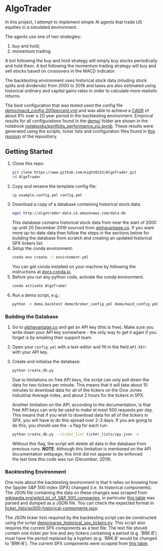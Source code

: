 # AlgoTrader
In this project, I attempt to implement simple AI agents that trade US equities in a simulated environment.

The agents use one of two strategies:
1.  buy and hold;
2.  momentum trading.

A bot following the buy and hold strategy will simply buy stocks periodically and hold them.
A bot following the momentum trading strategy will buy and sell stocks based on crossovers in the MACD indicator.

The backtesting environment uses historical stock data (inluding stock splits and dividends) from 2000 to 2019 and taxes are also estimated using historical ordinary and capital gains rates in order to calculate more realistic returns.

The best configuration that was tested used the config file [demo/macd_config-200percent.yml](https://github.com/eight0153/AlgoTrader/blob/master/demo/macd_config-200percent.yml) and was able to achieve a [CAGR](https://en.wikipedia.org/wiki/Compound_annual_growth_rate) of about 9% over a 20 year period in the backtesting environment.
Empirical results for all configurations found in the [demo/](https://github.com/eight0153/AlgoTrader/blob/master/demo) folder are shown in the notebook [notebooks/portfolio_performance_viz.ipynb](https://github.com/eight0153/AlgoTrader/blob/master/notebooks/portfolio_performance_viz.ipynb).
These results were generated using the scripts, ticker lists and configuration files found in [this revision](https://github.com/eight0153/AlgoTrader/tree/d5651a184453523916704fbdf130fd7bc8635f72) of the repositiory.

## Getting Started
1.  Clone this repo:
    ```bash
    git clone https://www.github.com/eight0153/AlgoTrader.git
    cd AlgoTrader
    ```
2.  Copy and rename the template config file:
    ```bash
    cp example.config.yml config.yml
    ```
3.  Download a copy of a database containing historical stock data:
    ```bash
    wget http://algotrader-data.s3.amazonaws.com/data.db
    ```
    This database contains historical stock data from near the start of 2000 up until 20 December 2019 sourced from [alphavantage.co](https://www.alphavantage.co/).
    If you want more up-to-date data then follow the steps in the sections below for building the database from scratch and creating an updated historical SPX tickers list.
4.  Setup the conda environment:
    ```bash
    conda env create -f environment.yml
    ```
    You can get conda installed on your machine by following the instructions at 
    [docs.conda.io](https://docs.conda.io/projects/conda/en/latest/user-guide/install/index.html).   
5.  Before you run any python code, activate the conda environment.
    ```bash
    conda activate AlgoTrader
    ```
6.  Run a demo script, e.g.:
    ```bash
    python -m demo.backtest demo/broker_config.yml demo/macd_config.yml
    ```
### Building the Database
1.  Go to [alphavantage.co](https://www.alphavantage.co/support/#api-key) and get an API key (this is free).
    Make sure you write down your API key somewhere - the only way to get it again if you forget is by emailing their 
    support team.
2.  Open your `config.yml` with a text-editor and fill in the field `API_KEY: ` with your API key.
3.  Create and initialise the database:
    ```bash
    python create_db.py
    ```
    Due to limitations on free API keys, the script can only pull down the data for two tickers per minute.
    This means that it will take about 15 minutes to download data for all of the tickers on the Dow Jones Industrial Average 
    index, and about 2 hours for the tickers in SPX.
    
    Another limitation on the API, according to the documentation, is that free API keys can only be used to make at most 500 requests per day.
    This means that if you wish to download data for all of the tickers in SPX, you will have to do this spread over 
    2-3 days. If you are going to do this, you should use the `-a` flag for each run:
    ```bash
    python create_db.py --ticker_list ticker_lists/spy.json -a
    ```
    Without this flag, the script will delete all data in the database from previous runs.
    **NOTE**: Although this limitation is mentioned on the API documentation webpage, this limit did not appear to be enforced  
    the last time this code was run (December, 2019).
    
### Backtesting Environment
One note about the backtesting environment is that it relies on knowing how the Spyder S&P 500 index (SPX) changed (i.e. its historical components).
The JSON file containing the data on these changes was scraped from [wikipedia.org/wiki/List_of_S&P_500_companies](https://en.wikipedia.org/wiki/List_of_S%26P_500_companies), in particular [this table](https://en.wikipedia.org/wiki/List_of_S%26P_500_companies#Selected_changes_to_the_list_of_S&P_500_components) was parsed and dumped as a JSON file.
You can check the expected format in [ticker_lists/sp500-historical-components.json](https://github.com/eight0153/AlgoTrader/blob/master/ticker_lists/sp500-historical-components.json).

The JSON ticker lists required by the backtesting script can be constructed using the script [demo/parse_historical_spx_tickers.py](https://github.com/eight0153/AlgoTrader/blob/master/demo/parse_historical_spx_tickers.py).
This script also requires the current SPX components as a text file.
The text file should contain one ticker per line and any tickers containing a period (e.g. 'BRK.B') must have the period replaced by a hyphen (e.g. 'BRK.B' would be changed to 'BRK-B').
The current SPX components were scraped from [this table](https://en.wikipedia.org/wiki/List_of_S%26P_500_companies#S&P_500_component_stocks).
